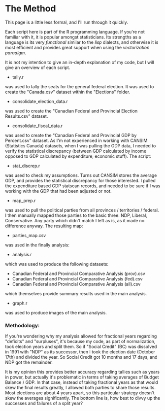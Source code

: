 The Method
==========

This page is a little less formal, and I'll run through it quickly.

Each script here is part of the R programming language. If you're not familiar
with it, it is popular amongst statisticians. Its strengths as a language is
its very *functional* similar to the *lisp* dialects, and otherwise it is most
efficient and provides great support when using the *vectorization paradigm*.

It is not my intention to give an in-depth explanation of my code, but I will
give an overview of each script.

+ tally.r

was used to tally the seats for the general federal election.
It was used to create the "Canada.csv" dataset within the "Elections" folder.

+ consolidate\_election\_data.r

was used to create the "Canadian Federal and Provincial Election Results.csv" dataset.

+ consolidate\_fiscal\_data.r

was used to create the "Canadian Federal and Provincial GDP by Percent.csv" dataset.
As I'm not experienced in working with CANSIM (Statistics Canada) datasets, when I
was pulling the GDP data, I needed to verify the statistical discrepancy (between
GDP calculated by income opposed to GDP calculated by expenditure; economic stuff).
The script:

+ stat\_discrep.r

was used to check my assumptions. Turns out CANSIM stores the average GDP, and provides
the statistical discrepancy for those interested. I pulled the expenditure based GDP
statscan records, and needed to be sure if I was working with the GDP that had been
adjusted or not.

+ map\_prep.r

was used to pull the political parties from all provinces / territories / federal.
I then manually mapped those parties to the basic three: NDP, Liberal, Conservative.
Any party which didn't match I left as is, as it made no difference anyway.  The resulting map:

+ parties\_map.csv

was used in the finally analysis:

+ analysis.r

which was used to produce the following datasets:

+ Canadian Federal and Provincial Comparative Analysis (prov).csv
+ Canadian Federal and Provincial Comparative Analysis (fed).csv
+ Canadian Federal and Provincial Comparative Analysis (all).csv

which themselves provide summary results used in the main analysis.

+ graph.r

was used to produce images of the main analysis.

### Methodology:

If you're wondering why my analysis allowed for fractional years regarding "deficits"
and "surpluses", it's because my code, as part of normalization, took election years
and split them. So if "Social Credit" (BC) was dissolved in 1991 with "NDP" as its successor,
then I took the election date (October 17th) and divided the year. So Social Credit got
10 months and 17 days, and NDP got the remainder.

It is my opinion this provides better accuracy regarding tallies such as years in power,
but actually it's problematic in terms of taking averages of Budget Balance / GDP.
In that case, instead of taking fractional years as that would skew the final results greatly,
I allowed both parties to share those results. Most elections are about 4 years apart,
so this particular strategy doesn't skew the averages significantly. The bottom line is,
how best to divvy up the successes and failures of a split year?

